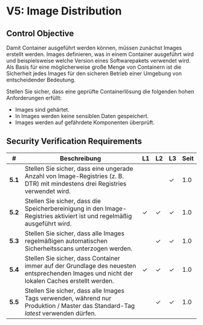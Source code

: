 # V5: Image Distribution

## Control Objective

Damit Container ausgeführt werden können, müssen zunächst Images erstellt werden. Images definieren, was in einem Container ausgeführt wird und beispielsweise welche Version eines Softwarepakets verwendet wird. Als Basis für eine möglicherweise große Menge von Containern ist die Sicherheit jedes Images für den sicheren Betrieb einer Umgebung von entscheidender Bedeutung.

Stellen Sie sicher, dass eine geprüfte Containerlösung die folgenden hohen Anforderungen erfüllt:

* Images sind gehärtet.
* In Images werden keine sensiblen Daten gespeichert.
* Images werden auf gefährdete Komponenten überprüft.

## Security Verification Requirements

| # | Beschreibung | L1 | L2 | L3 | Seit |
| --- | --- | --- | --- | -- | -- |
| **5.1** | Stellen Sie sicher, dass eine ungerade Anzahl von Image-Registries (z. B. DTR) mit mindestens drei Registries verwendet wird. |  |  | ✓ | 1.0 |
| **5.2** | Stellen Sie sicher, dass die Speicherbereinigung in den Image-Registries aktiviert ist und regelmäßig ausgeführt wird. | ✓ | ✓ | ✓ | 1.0 |
| **5.3** | Stellen Sie sicher, dass alle Images regelmäßigen automatischen Sicherheitsscans unterzogen werden. |  | ✓ | ✓ | 1.0 |
| **5.4** | Stellen Sie sicher, dass Container immer auf der Grundlage des neuesten entsprechenden Images und nicht der lokalen Caches erstellt werden. | ✓ | ✓ | ✓ | 1.0 |
| **5.5** | Stellen Sie sicher, dass alle Images Tags verwenden, während nur Produktion / Master das Standard-Tag _latest_ verwenden dürfen. |  | ✓ | ✓ | 1.0 |
